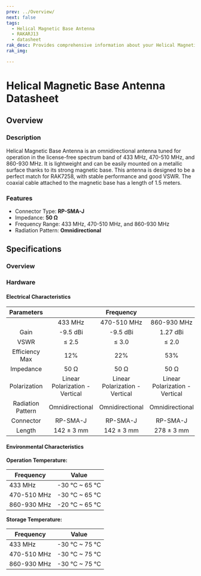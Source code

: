 ```yaml
---
prev: ../Overview/
next: false
tags:
  - Helical Magnetic Base Antenna
  - RAKARJ13
  - datasheet
rak_desc: Provides comprehensive information about your Helical Magnetic Base Antenna to help you use it. This information includes technical specifications, characteristics, and requirements.
rak_img:

---
```


# Helical Magnetic Base Antenna Datasheet

## Overview

### Description

Helical Magnetic Base Antenna is an omnidirectional antenna tuned for operation in the license-free spectrum band of 433&nbsp;MHz, 470-510&nbsp;MHz, and 860-930&nbsp;MHz. It is lightweight and can be easily mounted on a metallic surface thanks to its strong magnetic base. This antenna is designed to be a perfect match for RAK7258, with stable performance and good VSWR. The coaxial cable attached to the magnetic base has a length of 1.5 meters.

### Features

- Connector Type: **RP-SMA-J**
- Impedance: **50&nbsp;Ω**
- Frequency Range: 433&nbsp;MHz, 470-510&nbsp;MHz, and 860-930&nbsp;MHz
- Radiation Pattern: **Omnidirectional**


## Specifications

### Overview

<rk-img
  src="/assets/images/accessories/helical-magnetic-base-antenna/433mhz.png"
  width="40%"
  caption="Helical Magnetic Base Antenna 433 MHz"
/>

<rk-img
  src="/assets/images/accessories/helical-magnetic-base-antenna/470-510mhz.png"
  width="40%"
  caption="Helical Magnetic Base Antenna 470-510 MHz"
/>

<rk-img
  src="/assets/images/accessories/helical-magnetic-base-antenna/860-930mhz.png"
  width="40%"
  caption="Helical Magnetic Base Antenna 860-930 MHz"
/>

### Hardware

#### Electrical Characteristics


<table style="text-align: center">
<thead>
  <tr>
    <th>Parameters</th>
    <th colspan = 3>Frequency</th>
  </tr>
</thead>
<tbody>
        <tr>
            <td></td>
            <td>433&nbsp;MHz</td>
            <td>470-510&nbsp;MHz</td>
            <td>860-930&nbsp;MHz</td>
        </tr>
        <tr>
            <td>Gain</td>
            <td>-9.5&nbsp;dBi</td>
            <td>-9.5&nbsp;dBi</td>
            <td>1.27&nbsp;dBi</td>
        </tr>
        <tr>
            <td>VSWR</td>
            <td>≤ 2.5</td>
            <td>≤ 3.0</td>
            <td>≤ 2.0</td>
        </tr>
        <tr>
            <td>Efficiency Max</td>
            <td>12%</td>
            <td>22%</td>
            <td>53%</td>
        </tr>
        <tr>
            <td>Impedance</td>
            <td>50&nbsp;Ω</td>
            <td>50&nbsp;Ω</td>
            <td>50&nbsp;Ω</td>
        </tr>
        <tr>
            <td>Polarization</td>
            <td>Linear Polarization - Vertical</td>
            <td>Linear Polarization - Vertical</td>
            <td>Linear Polarization - Vertical</td>
        </tr>
        <tr>
            <td>Radiation Pattern</td>
            <td>Omnidirectional</td>
            <td>Omnidirectional</td>
            <td>Omnidirectional</td>
        </tr>
        <tr>
            <td>Connector</td>
            <td>RP-SMA-J</td>
            <td>RP-SMA-J</td>
            <td>RP-SMA-J</td>
        </tr>
        <tr>
            <td>Length</td>
            <td>142 ± 3&nbsp;mm</td>
            <td>142 ± 3&nbsp;mm</td>
            <td>278 ± 3&nbsp;mm</td>
        </tr>
</tbody>
</table>


#### Environmental Characteristics

**Operation Temperature:**

| Frequency        | Value                    |
| ---------------- | ------------------------ |
| 433&nbsp;MHz     | -30&nbsp;°C ~ 65&nbsp;°C |
| 470-510&nbsp;MHz | -30&nbsp;°C ~ 65&nbsp;°C |
| 860-930&nbsp;MHz | -20&nbsp;°C ~ 65&nbsp;°C |

**Storage Temperature:**

| Frequency        | Value                    |
| ---------------- | ------------------------ |
| 433&nbsp;MHz     | -30&nbsp;°C ~ 75&nbsp;°C |
| 470-510&nbsp;MHz | -30&nbsp;°C ~ 75&nbsp;°C |
| 860-930&nbsp;MHz | -30&nbsp;°C ~ 75&nbsp;°C |


